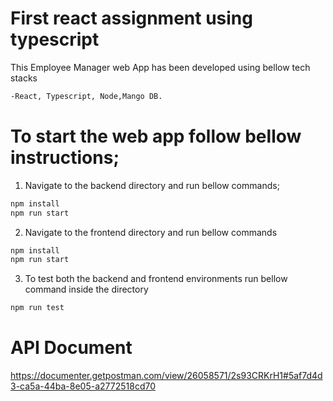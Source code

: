 # First react assignment using typescript

This Employee Manager web App has been developed using bellow tech stacks

```bash
-React, Typescript, Node,Mango DB.
 ```
 
# To start the web app follow bellow instructions;
 
 
 1. Navigate to the backend directory and run bellow commands;
 ```bash
 npm install
 npm run start
 ```

 2. Navigate to the frontend directory and run bellow commands
 ```bash
npm install
npm run start
```
3. To test both the backend and frontend environments run bellow command inside the directory
```bash
npm run test
```

# API Document

https://documenter.getpostman.com/view/26058571/2s93CRKrH1#5af7d4d3-ca5a-44ba-8e05-a2772518cd70




